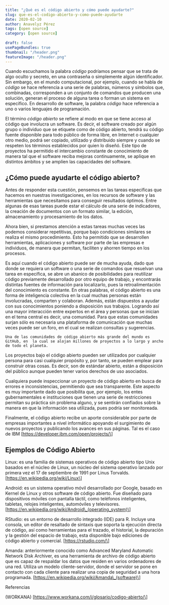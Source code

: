 ```yaml
---
title: "¿Qué es el código abierto y cómo puede ayudarte?"
slug: que-es-el-codigo-abierto-y-como-puede-ayudarte
date: 2020-02-10
author: Anavelyz Pérez
tags: [open source]
category: [open source]
 
draft: false
usePageBundles: true
thumbnail: "/header.png"
featureImage: "/header.png"
---
```



<!-- # ¿Qué es el código abierto y cómo puede ayudarte? -->
<!-- **Por Anavelyz Pérez** -->



Cuando escuchamos la palabra *código* podríamos pensar que se trata de algo
oculto y secreto, en una contraseña o simplemente algún identificador. Sin
embargo, en el mundo computacional, por ejemplo, cuando se habla de
*código* se hace referencia a una serie de palabras, números y símbolos que,
combinadas, corresponden a un conjunto de comandos que producen una solución,
generan el proceso de alguna tarea o forman un sistema en especifico. En
desarrollo de software, la palabra *código* hace referencia a uno o varios
lenguajes de programación.

<!-- TEASER_END -->

El término *código abierto* se refiere al modo en que se tiene acceso al código que
involucra un software. Es decir, el software creado por algún grupo o individuo
que se etiquete como de código abierto, tendrá su código fuente disponible para
todo público de forma libre, en Internet o cualquier otro medio, podrá ser
copiado, utilizado y distribuido siempre y cuando se respeten los términos
establecidos por quien lo diseñó. Este tipo de proyectos ha permitido el
intercambio constante de conocimiento de manera tal que el software reciba
mejoras continuamente, se aplique en distintos ámbitos y se amplíen las
capacidades del software.

## ¿Cómo puede ayudarte el código abierto?

Antes de responder esta cuestión, pensemos en las tareas específicas que hacemos
en nuestras investigaciones, en los recursos de software y las herramientas que
necesitamos para conseguir resultados óptimos. Entre algunas de esas tareas
puede estar el cálculo de una serie de indicadores, la creación de documentos
con un formato similar, la edición, almacenamiento y procesamiento de los datos.

Ahora bien, si prestamos atención a estas tareas muchas veces las podemos considerar
repetitivas, porque bajo condiciones similares se realiza el mismo procedimiento.
Esto ha permitido que se desarrollen herramientas, aplicaciones y software por
parte de las empresas e individuos, de manera que permitan, faciliten y ahorren
tiempo en los procesos.

Es aquí cuando el código abierto puede ser de mucha ayuda, dado que donde se requiera
un software o una serie de comandos que resuelvan una tarea en específica, se abre
un abanico de posibilidades para reutilizar código previamente desarrollado por otro equipo de trabajo, y encontrarás distintas fuentes de información para localizarlo, pues la
retroalimentación del conocimiento es constante. En otras palabras, el código
abierto es una forma de inteligencia colectiva en la cual muchas personas están
involucradas, comparten y colaboran. Además, están dispuestos a ayudar con sus
conocimientos poniendo a disposición sus trabajos. Logrando así una mayor
interacción entre expertos en el área y personas que se inician en el tema
central es decir, una comunidad. Para que estas comunidades surjan sólo es
necesaria una plataforma de comunicación que muchas veces puede ser un foro, en el cual
se realizan consultas y sugerencias.

```
Una de las comunidades de código abierto más grande del mundo es
GitHub, en  la cual se alojan millones de proyectos a lo largo y ancho de todo el planeta.
```

Los proyectos bajo el código abierto pueden ser utilizados por cualquier persona
para casi cualquier propósito y, por tanto, se pueden emplear para construir otras cosas. Es
decir, son de estándar abierto, están a disposición del público aunque pueden tener varios
derechos de uso asociados.

Cualquiera puede inspeccionar un proyecto de código abierto en busca de errores
e inconsistencias, permitiendo que sea transparente. Este aspecto es muy
importante dado que posibilita que, por ejemplo, los entes gubernamentales e instituciones que
tienen una serie de restricciones permitan su práctica sin problema alguno, y se
sentirán confiados sobre la manera en que la información sea utilizada, pues podría ser
monitoreada.

Finalmente, el código abierto recibe un aporte considerable por parte de
empresas importantes a nivel informático apoyando el surgimiento de nuevos
proyectos y publicando los avances en sus páginas. Tal es el caso de IBM
\[https://developer.ibm.com/open/projects/\]

## Ejemplos de Código Abierto

Linux: es una familia de sistemas operativos de código abierto tipo Unix basados
​​en el núcleo de Linux, un núcleo del sistema operativo lanzado por primera vez
el 17 de septiembre de 1991 por Linus Torvalds.
\[https://en.wikipedia.org/wiki/Linux\]

Android: es un sistema operativo móvil desarrollado por Google, basado en Kernel
de Linux y otros software de código abierto. Fue diseñado para dispositivos
móviles con pantalla táctil, como teléfonos inteligentes, tabletas, relojes
inteligentes, automóviles y televisores.
\[https://en.wikipedia.org/wiki/Android\_(operating_system)\]

RStudio: es un entorno de desarrollo integrado (IDE) para R. Incluye una
consola, un editor de resaltado de sintaxis que soporta la ejecución directa de
código, así como herramientas para el trazado, el historial, la depuración y la
gestión del espacio de trabajo, esta disponible bajo ediciones de código abierto
y comercial. \[https://rstudio.com/\]

Amanda: anteriormente conocido como Advanced Maryland Automatic Network Disk
Archiver, es una herramienta de archivo de código abierto que es capaz de
respaldar los datos que residen en varios ordenadores de una red. Utiliza un
modelo cliente-servidor, donde el servidor se pone en contacto con cada cliente
para realizar una copia de seguridad a una hora programada.
\[https://en.wikipedia.org/wiki/Amanda\_(software)\]

Referencias

(WORKANA) \[https://www.workana.com/i/glosario/codigo-abierto/\]
